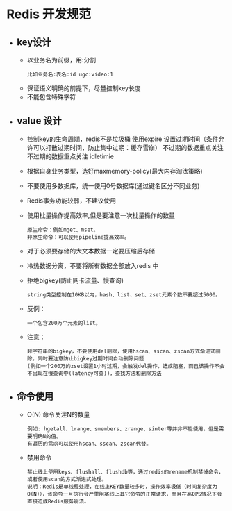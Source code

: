 #  Redis 开发规范

* ## key设计

  - 以业务名为前缀，用:分割
      >
        比如业务名:表名:id ugc:video:1
      >
  - 保证语义明确的前提下，尽量控制key长度
  - 不能包含特殊字符

* ## value 设计

  - 控制key的生命周期，redis不是垃圾桶
    使用expire 设置过期时间（条件允许可以打散过期时间，防止集中过期：缓存雪崩）
    不过期的数据重点关注不过期的数据重点关注 idletimie
  - 根据自身业务类型，选好maxmemory-policy(最大内存淘汰策略)
  - 不要使用多数据库，统一使用0号数据库(通过键名区分不同业务) 
  - Redis事务功能较弱，不建议使用
  - 使用批量操作提高效率,但是要注意一次批量操作的数量
      >
        原生命令：例如mget、mset。
        非原生命令：可以使用pipeline提高效率。
      >

  - 对于必须要存储的大文本数据一定要压缩后存储
  - 冷热数据分离，不要将所有数据全部放入redis 中
  - 拒绝bigkey(防止网卡流量、慢查询)
       >
        string类型控制在10KB以内，hash、list、set、zset元素个数不要超过5000。
       >

   - 反例：
       >
         一个包含200万个元素的list。
       >
   - 注意：
       >
         非字符串的bigkey，不要使用del删除，使用hscan、sscan、zscan方式渐进式删除，同时要注意防止bigkey过期时间自动删除问题
         (例如一个200万的zset设置1小时过期，会触发del操作，造成阻塞，而且该操作不会不出现在慢查询中(latency可查))，查找方法和删除方法
       >

* ## 命令使用
   - O(N) 命令关注N的数量
       >
         例如: hgetall、lrange、smembers、zrange、sinter等并非不能使用，但是需要明确N的值。
         有遍历的需求可以使用hscan、sscan、zscan代替。
       >
   - 禁用命令
        >
         禁止线上使用keys、flushall、flushdb等，通过redis的rename机制禁掉命令，或者使用scan的方式渐进式处理。
         说明：Redis是单线程处理，在线上KEY数量较多时，操作效率极低（时间复杂度为O(N)），该命令一旦执行会严重阻塞线上其它命令的正常请求，而且在高QPS情况下会直接造成Redis服务崩溃。
        >

